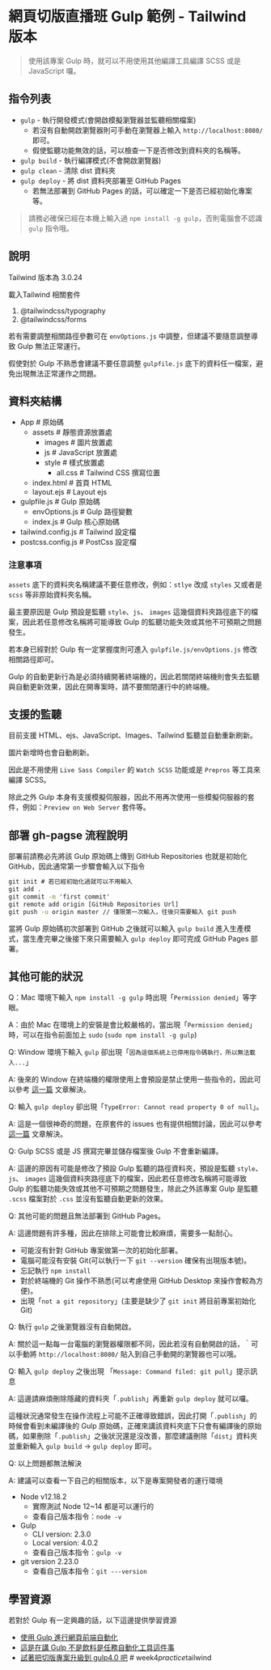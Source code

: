 # 網頁切版直播班 Gulp 範例 - Tailwind 版本

> 使用該專案 Gulp 時，就可以不用使用其他編譯工具編譯 SCSS 或是 JavaScript 囉。

## 指令列表

- `gulp` - 執行開發模式(會開啟模擬瀏覽器並監聽相關檔案)
  - 若沒有自動開啟瀏覽器則可手動在瀏覽器上輸入 `http://localhost:8080/` 即可。
  - 假使監聽功能無效的話，可以檢查一下是否修改到資料夾的名稱等。
- `gulp build` - 執行編譯模式(不會開啟瀏覽器)
- `gulp clean` - 清除 dist 資料夾
- `gulp deploy` - 將 dist 資料夾部署至 GitHub Pages
  - 若無法部署到 GitHub Pages 的話，可以確定一下是否已經初始化專案等。

> 請務必確保已經在本機上輸入過 `npm install -g gulp`，否則電腦會不認識 `gulp` 指令哦。

## 說明

Tailwind 版本為 3.0.24

載入Tailwind 相關套件

1. @tailwindcss/typography
2. @tailwindcss/forms

若有需要調整相關路徑參數可在 `envOptions.js` 中調整，但建議不要隨意調整導致 Gulp 無法正常運行。

假使對於 Gulp 不熟悉會建議不要任意調整 `gulpfile.js` 底下的資料任一檔案，避免出現無法正常運作之問題。

## 資料夾結構

- App # 原始碼
  - assets # 靜態資源放置處
    - images # 圖片放置處
    - js # JavaScript 放置處
    - style # 樣式放置處
      - all.css # Tailwind CSS 撰寫位置
  - index.html # 首頁 HTML
  - layout.ejs # Layout ejs
- gulpfile.js # Gulp 原始碼
  - envOptions.js # Gulp 路徑變數
  - index.js # Gulp 核心原始碼
- tailwind.config.js # Tailwind 設定檔
- postcss.config.js # PostCss 設定檔

### 注意事項

`assets` 底下的資料夾名稱建議不要任意修改，例如：`stlye` 改成 `styles` 又或者是 `scss` 等非原始資料夾名稱。

最主要原因是 Gulp 預設是監聽 `style`、`js`、 `images` 這幾個資料夾路徑底下的檔案，因此若任意修改名稱將可能導致 Gulp 的監聽功能失效或其他不可預期之問題發生。

若本身已經對於 Gulp 有一定掌握度則可進入 `gulpfile.js/envOptions.js` 修改相關路徑即可。

Gulp 的自動更新行為是必須持續開著終端機的，因此若關閉終端機則會失去監聽與自動更新效果，因此在開專案時，請不要關閉運行中的終端機。

## 支援的監聽

目前支援 HTML、ejs、JavaScript、Images、Tailwind 監聽並自動重新刷新。

圖片新增時也會自動刷新。

因此是不用使用 `Live Sass Compiler` 的 `Watch SCSS` 功能或是 `Prepros` 等工具來編譯 SCSS。

除此之外 Gulp 本身有支援模擬伺服器，因此不用再次使用一些模擬伺服器的套件，例如：`Preview on Web Server` 套件等。

## 部署 gh-pagse 流程說明

部署前請務必先將該 Gulp 原始碼上傳到 GitHub Repositories 也就是初始化 GitHub，因此通常第一步驟會輸入以下指令

```cmd
git init # 若已經初始化過就可以不用輸入
git add .
git commit -m 'first commit'
git remote add origin [GitHub Repositories Url]
git push -u origin master // 僅限第一次輸入，往後只需要輸入 git push
```

當將 Gulp 原始碼初次部署到 GitHub 之後就可以輸入 `gulp build` 進入生產模式，當生產完畢之後接下來只需要輸入 `gulp deploy` 即可完成 GitHub Pages 部署。

## 其他可能的狀況

Q：Mac 環境下輸入 `npm install -g gulp` 時出現「`Permission denied`」等字眼。

A：由於 Mac 在環境上的安裝是會比較嚴格的，當出現「`Permission denied`」時，可以在指令前面加上 `sudo` (`sudo npm install -g gulp`)

Q: Window 環境下輸入 `gulp` 卻出現「`因為這個系統上已停用指令碼執行，所以無法載入...`」

A: 後來的 Window 在終端機的權限使用上會預設是禁止使用一些指令的，因此可以參考 [這一篇](https://hsiangfeng.github.io/other/20200510/1067127387/) 文章解決。

Q: 輸入 `gulp deploy` 卻出現「`TypeError: Cannot read property 0 of null`」。

A: 這是一個很神奇的問題，在原套件的 issues 也有提供相關討論，因此可以參考 [這一篇](https://hsiangfeng.github.io/gulp/20191220/1507807439/) 文章解決。

Q: Gulp SCSS 或是 JS 撰寫完畢並儲存檔案後 Gulp 不會重新編譯。

A: 這邊的原因有可能是修改了預設 Gulp 監聽的路徑資料夾，預設是監聽 `style`、`js`、 `images` 這幾個資料夾路徑底下的檔案，因此若任意修改名稱將可能導致 Gulp 的監聽功能失效或其他不可預期之問題發生，除此之外該專案 Gulp 是監聽 `.scss` 檔案對於 `.css` 並沒有監聽自動更新的效果。

Q: 其他可能的問題且無法部署到 GitHub Pages。

A: 這邊問題有許多種，因此在排除上可能會比較麻煩，需要多一點耐心。

- 可能沒有針對 GitHub 專案做第一次的初始化部署。
- 電腦可能沒有安裝 Git(可以執行一下 `git --version` 確保有出現版本號)。
- 忘記執行 `npm install`
- 對於終端機的 Git 操作不熟悉(可以考慮使用 GitHub Desktop 來操作會較為方便)。
- 出現「`not a git repository`」(主要是缺少了 `git init` 將目前專案初始化 Git)

Q: 執行 `gulp` 之後瀏覽器沒有自動開啟。

A: 關於這一點每一台電腦的瀏覽器權限都不同，因此若沒有自動開啟的話，｀可以手動將 `http://localhost:8080/` 貼入到自己手動開的瀏覽器也可以哦。

Q: 輸入 `gulp deploy` 之後出現 「`Message: Command filed: git pull`」提示訊息

A: 這邊請麻煩刪除隱藏的資料夾「`.publish`」再重新 `gulp deploy` 就可以囉。

這種狀況通常發生在操作流程上可能不正確導致錯誤，因此打開「`.publish`」的時候會看到未編譯後的 Gulp 原始碼，正確來講該資料夾底下只會有編譯後的原始碼，如果刪除「`.publish`」之後狀況還是沒改善，那麼建議刪除「`dist`」資料夾並重新輸入 `gulp build` → `gulp deploy` 即可。

Q: 以上問題都無法解決

A: 建議可以查看一下自己的相關版本，以下是專案開發者的運行環境

- Node v12.18.2
  - 實際測試 Node 12~14 都是可以運行的
  - 查看自己版本指令：`node -v`
- Gulp
  - CLI version: 2.3.0
  - Local version: 4.0.2
  - 查看自己版本指令：`gulp -v`
- git version 2.23.0
  - 查看自己版本指令：`git ---version`

## 學習資源

若對於 Gulp 有一定興趣的話，以下這邊提供學習資源

- [使用 Gulp 進行網頁前端自動化](https://courses.hexschool.com/p/gulp)
- [這是在講 Gulp 不是飲料是任務自動化工具這件事](https://hsiangfeng.github.io/tags/%E9%80%99%E6%98%AF%E5%9C%A8%E8%AC%9B-Gulp-%E4%B8%8D%E6%98%AF%E9%A3%B2%E6%96%99%E6%98%AF%E4%BB%BB%E5%8B%99%E8%87%AA%E5%8B%95%E5%8C%96%E5%B7%A5%E5%85%B7%E9%80%99%E4%BB%B6%E4%BA%8B/page/2/)
- [試著把切版專案升級到 gulp4.0 吧](https://ithelp.ithome.com.tw/users/20104132/ironman/2921)
#   w e e k 4 _ p r a c t i c e _ t a i l w i n d  
 